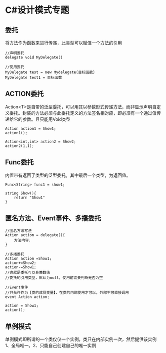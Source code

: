 # C\#设计模式专题
## 委托
将方法作为函数来进行传递，此类型可以赋值一个方法的引用
```Csharp
//声明委托
delegate void MyDelegate()

//使用委托
MyDelegate test = new Mydelegate(目标函数)
MyDelegate test1 = 目标函数
```

## ACTION委托
Action\<T\>是自带的泛型委托，可以用其以参数形式传递方法，而非显示声明自定义委托。封装的方法必须与此委托定义的方法签名相对应，即必须有一个通过值传递给它的参数。且只能用Void类型
```Csharp
Action action1 = Show1;
action1();

Action<int,int> action2 = Show2;
action2(1,1);
```

## Func委托
内置带有返回了类型的泛型委托，其中最后一个类型，为返回值。
```Csharp
Func<String> func1 = show1;

string Show(){
    return "Show1"
}
```

## 匿名方法、Event事件、多播委托
```Csharp
//匿名方法写法
Action action = delegate(){
    方法内容;
}

//多播委托
Action action =Show1;
action+=Show2;
action-=Show1;
//也就是委托可以身兼数值
//委托的引用类型，默认为null，使用前需要判断是否为空

//Event事件
//只允许作为【类的成员变量】，在类的内部使用才可以，外部不可直接调用
event Action action;

action = Show1;
action();
```

## 单例模式
单例模式即所谓的一个类仅仅一个实例，类只在内部实例一次，然后提供该实例
1、全局唯一。2、只能自己创建自己的唯一实例

```

```